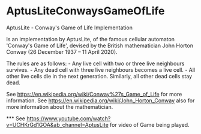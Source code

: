# AptusLiteConwaysGameOfLife
AptusLite - Conway's Game of Life Implementation

Is an implementation by AptusLite, of the famous cellular automaton 'Conway's Game of Life',
devised by the British mathematician John Horton Conway (26 December 1937 – 11 April 2020).

The rules are as follows:
	- Any live cell with two or three live neighbours survives.
	- Any dead cell with three live neighbours becomes a live cell.
	- All other live cells die in the next generation. Similarly, all other dead cells stay dead.

See https://en.wikipedia.org/wiki/Conway%27s_Game_of_Life for more information.
See https://en.wikipedia.org/wiki/John_Horton_Conway also for more information about the mathematician.

*** See https://www.youtube.com/watch?v=UCHKrGd1GOA&ab_channel=AptusLite  for video of Game being played.
